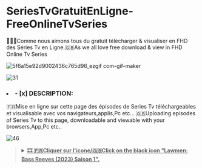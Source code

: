 # SeriesTvGratuitEnLigne-FreeOnlineTvSeries
👋🇫🇷Comme nous aimons tous du gratuit télécharger & visualiser en FHD des Séries Tv en Ligne.🇬🇧As we all love free download & view in FHD Online Tv Series

![5f6a15e92d9002436c765d96_ezgif com-gif-maker](https://github.com/victore447/SeriesTvGratuitEnLigne-FreeOnlineTvSeries/assets/48101775/247040a6-ef70-482f-8243-fb46952e9bde)

![31](https://github.com/victore447/SeriesTvGratuitEnLigne-FreeOnlineTvSeries/assets/48101775/1abf7938-77dc-45bc-ba70-ae1a3baf1313)
### <li>- [x] DESCRIPTION: </li>
🇫🇷Mise en ligne sur cette page des épisodes de Series Tv téléchargeables et visualisable avec vos navigateurs,applis,Pc etc...
🇬🇧Uploading episodes of Series Tv to this page, downloadable and viewable with your browsers,App,Pc etc..

![46](https://github.com/victore447/FilmsSeriesStrmdanskodi/assets/48101775/caa9e727-800b-4827-a780-9684462ccf19)
><details>
>  <summary><b><u>🎞️ 🇫🇷Cliquer sur l'icone/🇬🇧Click on the black icon "Lawmen: Bass Reeves (2023) Saison 1".</u></b></summary>
>
>![Lawmen](https://github.com/victore447/SeriesTvGratuitEnLigne-FreeOnlineTvSeries/assets/48101775/3f292e6d-71c1-4703-90bd-0e046e2cee2e)
> 
> 🎬 CASTING : David Oyelowo,Donald Sutherland,Denis Quaid,Barry Pepper,Forrest Goodluck etc..
>
> 📋SYNOPSIS: 
  🇫🇷L'histoire de Bass Reeves, l'homme de loi légendaire de l'Ouest sauvage, prend vie. Il a capturé plus de 3 000 criminels parmi les plus dangereux, sans jamais être blessé. Il est considéré comme l'inspirateur du Ranger solitaire.
  🇬🇧The story of Bass Reeves, the legendary lawman of the Wild West, comes to life. He has captured over 3,000 of the most dangerous criminals without ever being harmed. He is considered the inspiration for the Lone Ranger✅
> - 🖲️ **[Épisode 1 (Saison 1)](https://dl33.darkibox.com/hls2/11/00115/cgqk96afmwys_x/index-v1-a2.m3u8?t=u5W7WToGRAzxOigE0WXVP2WuYf8N3t7W0qN03yNktTQ&s=1716641701&e=43200&f=576255&i=0.0&sp=0&fr=cgqk96afmwys)**
> - 🖲️ **[Épisode 2 (Saison 1)](https://dl33.darkibox.com/hls2/05/00406/sggaw260ehav_x/index-v1-a1.m3u8?t=YXJagQXofOEOjWu2OiZosRQ6ZSj9WBou3aAiqGizEqw&s=1716641772&e=43200&f=2034937&i=0.0&sp=0&fr=sggaw260ehav)**
> - 🖲️ **[Épisode 3 (Saison 1)](https://dl33.darkibox.com/hls2/10/00406/7958vocs03oh_x/index-v1-a1.m3u8?t=fYjUNX5AS1J-MtKuQvi6ufZgMnvuOW1ajUtweear9O8&s=1716641819&e=43200&f=2034900&i=0.0&sp=0&fr=7958vocs03oh)**
> - 🖲️ **[Épisode 4 (Saison 1)](https://dl33.darkibox.com/hls2/07/00406/vvwm21zpfwfs_x/index-v1-a1.m3u8?t=ra_0Ai_TGdNNF3zwdU5J3TT8MCOeNikeiGcUbuYJOXo&s=1716641966&e=43200&f=2034915&i=0.0&sp=0&fr=vvwm21zpfwfs)**
> - 🖲️ **[Épisode 5 (Saison 1)](https://dl33.darkibox.com/hls2/02/00406/5tu5942g6lcg_x/index-v1-a1.m3u8?t=SViUbpLgAqsqsEz2X2G5Xek_ZsVroRFuH2lQGJwRuqg&s=1716643104&e=43200&f=2034923&i=0.0&sp=0&fr=5tu5942g6lcg)**
> - 🖲️ **[Épisode 6 (Saison 1)](https://dl34.darkibox.com/hls2/11/00250/lo02facy435h_x/index-v1-a1.m3u8?t=RsN6eS9rcdSnNr-kOsdxT--f5_mOs16F3LrFoq5EcyQ&s=1716642501&e=43200&f=1250182&i=0.0&sp=0&fr=lo02facy435h)**
> - 🖲️ **[Épisode 7 (Saison 1)](https://dl33.darkibox.com/hls2/12/00255/1rkhyyka4g1z_x/index-v1-a1.m3u8?t=sWFGLp4moJLElwGogwSu1I1k5L9yIP01MIAlTtO9gCM&s=1716643360&e=43200&f=1275092&i=0.0&sp=0)**
> - 🖲️ **[Épisode 8 (Saison 1)](https://dl34.darkibox.com/hls2/05/00406/erigbuqkyeat_x/index-v1-a1.m3u8?t=ZEPBnpDM_nf63D9hhBFe4efR2aUORyB2lstxg1-1DrM&s=1716642698&e=43200&f=2034925&i=0.0&sp=0&fr=erigbuqkyeat)**

  
